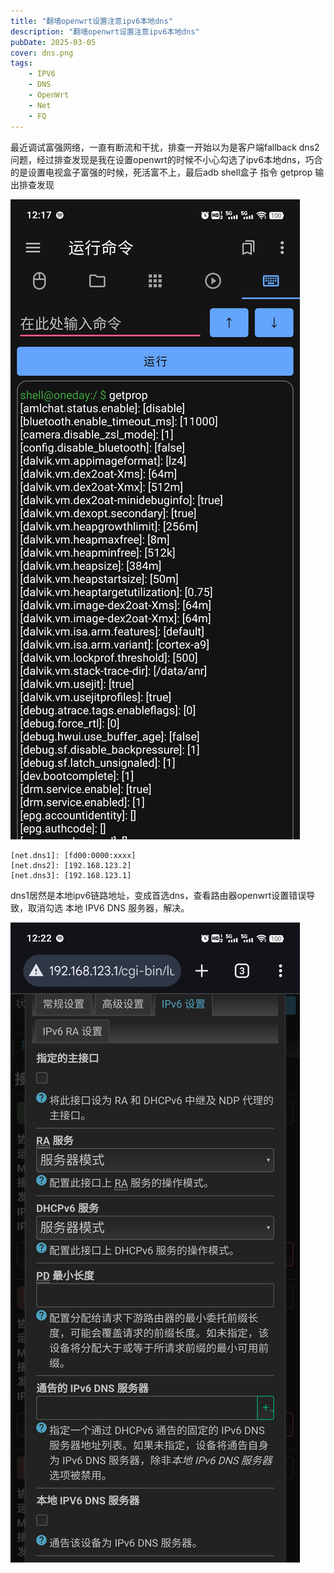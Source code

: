 ```yaml
---
title: "翻墙openwrt设置注意ipv6本地dns"
description: "翻墙openwrt设置注意ipv6本地dns"
pubDate: 2025-03-05
cover: dns.png
tags: 
    - IPV6
    - DNS
    - OpenWrt
    - Net
    - FQ
---
```



最近调试富强网络，一直有断流和干扰，排查一开始以为是客户端fallback dns2问题，经过排查发现是我在设置openwrt的时候不小心勾选了ipv6本地dns，巧合的是设置电视盒子富强的时候，死活富不上，最后adb shell盒子 指令 getprop 输出排查发现

![adb-shell](adb-shell-getprop.jpg) 

```
[net.dns1]: [fd00:0000:xxxx]
[net.dns2]: [192.168.123.2]
[net.dns3]: [192.168.123.1]
```

dns1居然是本地ipv6链路地址，变成首选dns，查看路由器openwrt设置错误导致，取消勾选 本地 IPV6 DNS 服务器，解决。

![openwrt-ipv6](openwrt-ipv6-dns.jpg) 

